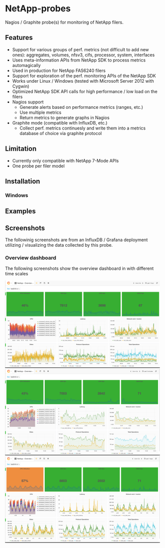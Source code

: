 # NetApp-probes

Nagios / Graphite probe(s) for monitoring of NetApp filers.

## Features

- Support for various groups of perf. metrics (not difficult to add new ones): aggregates, volumes, nfsv3, cifs, processor, system, interfaces
- Uses meta-information APIs from NetApp SDK to process metrics automagically
- Used in production for NetApp FAS6240 filers 
- Support for exploration of the perf. monitoring APIs of the NetApp SDK
- Works under Linux / Windows (tested with Microsoft Server 2012 with Cygwin)
- Optimized NetApp SDK API calls for high performance / low load on the filers
- Nagios support
    - Generate alerts based on performance metrics (ranges, etc.)
    - Use multiple metrics
    - Return metrics to generate graphs in Nagios
- Graphite mode (compatible with InfluxDB, etc.)
    - Collect perf. metrics continuesly and write them into a metrics database of choice via graphite protocol

## Limitation

- Currently only compatible with NetApp 7-Mode APIs
- One probe per filer model

## Installation

### Windows

## Examples


## Screenshots

The followinig screenshots are from an InfluxDB / Grafana deployment utilizing / visualizing the data collected by this probe.

### Overview dashboard

The following screenshots show the overview dashboard in with different time scales

[![netapp overview](https://github.com/pkasprzak/NetApp-probes/raw/master/docs/screenshots/netapp_overview_1h.png)](#netappoverview1h)
[![netapp overview](https://github.com/pkasprzak/NetApp-probes/raw/master/docs/screenshots/netapp_overview_5m.png)](#netappoverview5m)
[![netapp overview](https://github.com/pkasprzak/NetApp-probes/raw/master/docs/screenshots/netapp_overview_24h.png)](#netappoverview24h)


